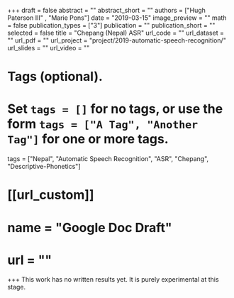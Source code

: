 +++
draft = false
abstract = ""
abstract_short = ""
authors = ["Hugh Paterson III" , "Marie Pons"]
date = "2019-03-15"
image_preview = ""
math = false
publication_types = ["3"]
publication = ""
publication_short = ""
selected = false
title = "Chepang (Nepal) ASR"
url_code = ""
url_dataset = ""
url_pdf = ""
url_project = "project/2019-automatic-speech-recognition/"
url_slides = ""
url_video = ""

# Tags (optional).
#   Set `tags = []` for no tags, or use the form `tags = ["A Tag", "Another Tag"]` for one or more tags.
tags = ["Nepal", "Automatic Speech Recognition", "ASR", "Chepang", "Descriptive-Phonetics"]

#  [[url_custom]]
#  name = "Google Doc Draft"
#  url = ""
+++
This work has no written results yet. It is purely experimental at this stage.
